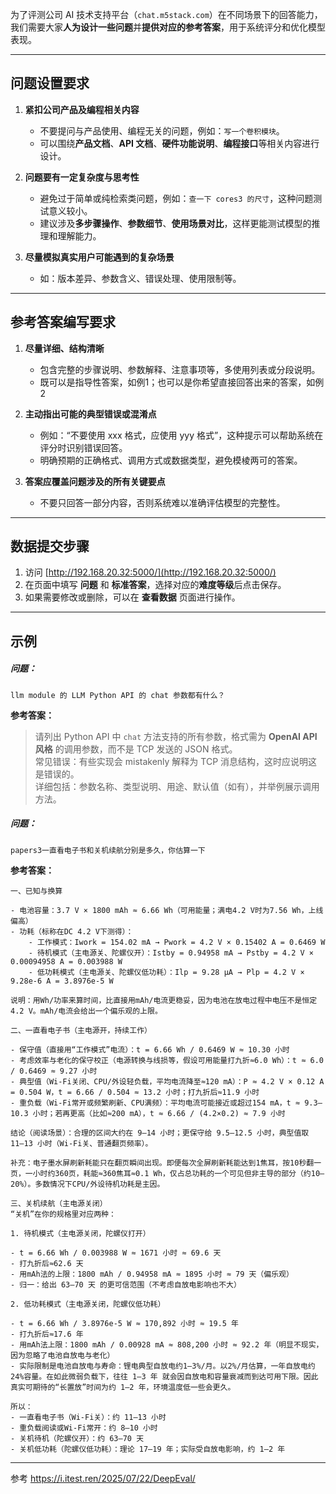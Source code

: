 为了评测公司 AI 技术支持平台（`chat.m5stack.com`）在不同场景下的回答能力，我们需要大家**人为设计一些问题**并**提供对应的参考答案**，用于系统评分和优化模型表现。

---
## **问题设置要求**

1. **紧扣公司产品及编程相关内容**
    - 不要提问与产品使用、编程无关的问题，例如：`写一个卷积模块`。
    - 可以围绕**产品文档**、**API 文档**、**硬件功能说明**、**编程接口**等相关内容进行设计。
    
2. **问题要有一定复杂度与思考性**
    - 避免过于简单或纯检索类问题，例如：`查一下 cores3 的尺寸`，这种问题测试意义较小。
    - 建议涉及**多步骤操作**、**参数细节**、**使用场景对比**，这样更能测试模型的推理和理解能力。
    
3. **尽量模拟真实用户可能遇到的复杂场景**
    - 如：版本差异、参数含义、错误处理、使用限制等。

---
## **参考答案编写要求**

1. **尽量详细、结构清晰**
    - 包含完整的步骤说明、参数解释、注意事项等，多使用列表或分段说明。
    - 既可以是指导性答案，如例1；也可以是你希望直接回答出来的答案，如例2
    
2. **主动指出可能的典型错误或混淆点**
    - 例如：“不要使用 xxx 格式，应使用 yyy 格式”，这种提示可以帮助系统在评分时识别错误回答。
    - 明确预期的正确格式、调用方式或数据类型，避免模棱两可的答案。
    
3. **答案应覆盖问题涉及的所有关键要点**
    - 不要只回答一部分内容，否则系统难以准确评估模型的完整性。

---
## **数据提交步骤**

1. 访问 [http://192.168.20.32:5000/](http://192.168.20.32:5000/)
2. 在页面中填写 **问题** 和 **标准答案**，选择对应的**难度等级**后点击保存。
3. 如果需要修改或删除，可以在 **查看数据** 页面进行操作。


---


## **示例**

##### **问题：**  
`llm module 的 LLM Python API 的 chat 参数都有什么？`

**参考答案：**

> 请列出 Python API 中 `chat` 方法支持的所有参数，格式需为 **OpenAI API 风格** 的调用参数，而不是 TCP 发送的 JSON 格式。  
> 常见错误：有些实现会 mistakenly 解释为 TCP 消息结构，这时应说明这是错误的。  
> 详细包括：参数名称、类型说明、用途、默认值（如有），并举例展示调用方法。



##### **问题：**  
`papers3一直看电子书和关机续航分别是多久，你估算一下`

**参考答案：**
```
一、已知与换算

- 电池容量：3.7 V × 1800 mAh ≈ 6.66 Wh（可用能量；满电4.2 V时为7.56 Wh，上线偏高）
- 功耗（标称在DC 4.2 V下测得）：
    - 工作模式：Iwork = 154.02 mA → Pwork = 4.2 V × 0.15402 A = 0.6469 W
    - 待机模式（主电源关、陀螺仪开）：Istby = 0.94958 mA → Pstby = 4.2 V × 0.00094958 A = 0.003988 W
    - 低功耗模式（主电源关、陀螺仪低功耗）：Ilp = 9.28 μA → Plp = 4.2 V × 9.28e-6 A = 3.8976e-5 W

说明：用Wh/功率来算时间，比直接用mAh/电流更稳妥，因为电池在放电过程中电压不是恒定4.2 V。mAh/电流会给出一个偏乐观的上限。

二、一直看电子书（主电源开，持续工作）

- 保守值（直接用“工作模式”电流）：t = 6.66 Wh / 0.6469 W ≈ 10.30 小时
- 考虑效率与老化的保守校正（电源转换与线损等，假设可用能量打九折≈6.0 Wh）：t ≈ 6.0 / 0.6469 ≈ 9.27 小时
- 典型值（Wi‑Fi关闭、CPU/外设轻负载，平均电流降至≈120 mA）：P ≈ 4.2 V × 0.12 A = 0.504 W，t = 6.66 / 0.504 ≈ 13.2 小时；打九折后≈11.9 小时
- 重负载（Wi‑Fi常开或频繁刷新、CPU满频）：平均电流可能接近或超过154 mA，t ≈ 9.3–10.3 小时；若再更高（比如≈200 mA），t ≈ 6.66 / (4.2×0.2) ≈ 7.9 小时

结论（阅读场景）：合理的区间大约在 9–14 小时；更保守给 9.5–12.5 小时，典型值取 11–13 小时（Wi‑Fi关、普通翻页频率）。

补充：电子墨水屏刷新耗能只在翻页瞬间出现。即便每次全屏刷新耗能达到1焦耳，按10秒翻一页，一小时约360页，耗能≈360焦耳≈0.1 Wh，仅占总功耗的一个可见但非主导的部分（约10–20%）。多数情况下CPU/外设待机功耗是主因。

三、关机续航（主电源关闭）  
“关机”在你的规格里对应两种：

1. 待机模式（主电源关闭，陀螺仪打开）

- t = 6.66 Wh / 0.003988 W ≈ 1671 小时 ≈ 69.6 天
- 打九折后≈62.6 天
- 用mAh法的上限：1800 mAh / 0.94958 mA ≈ 1895 小时 ≈ 79 天（偏乐观）
- 归一：给出 63–70 天 的更可信范围（不考虑自放电影响也不大）

2. 低功耗模式（主电源关闭，陀螺仪低功耗）

- t = 6.66 Wh / 3.8976e-5 W ≈ 170,892 小时 ≈ 19.5 年
- 打九折后≈17.6 年
- 用mAh法上限：1800 mAh / 0.00928 mA ≈ 808,200 小时 ≈ 92.2 年（明显不现实，因为忽略了电池自放电与老化）
- 实际限制是电池自放电与寿命：锂电典型自放电约1–3%/月。以2%/月估算，一年自放电约24%容量。在如此微弱负载下，往往 1–3 年 就会因自放电和容量衰减而到达可用下限。因此真实可期待的“长置放”时间为约 1–2 年，环境温度低一些会更久。

所以：
- 一直看电子书（Wi‑Fi关）：约 11–13 小时
- 重负载阅读或Wi‑Fi常开：约 8–10 小时
- 关机待机（陀螺仪开）：约 63–70 天
- 关机低功耗（陀螺仪低功耗）：理论 17–19 年；实际受自放电影响，约 1–2 年
```




---





参考
https://i.itest.ren/2025/07/22/DeepEval/
